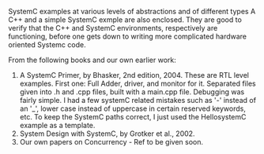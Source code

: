 SystemC examples at various levels of abstractions and of different types
A C++ and a simple SystemC exmple are also enclosed. They are good to verify that the C++ and SystemC environments, respectively are functioning, before one gets down to writing more complicated hardware oriented Systemc code. 

From the following books and our own earlier work:
1. A SystemC Primer, by Bhasker,  2nd edition, 2004. These are RTL level examples. First one: Full Adder, driver, and monitor for it. Separated files given into .h and .cpp files, built with a main.cpp file. Debugging was fairly simple. I had a few systemC related mistakes such as '-' instead of an '_', lower case instead of uppercase in certain reserved keywords, etc. To keep the SystemC paths correct, I just used the HellosystemC example as a template. 
2. System Design with SystemC, by Grotker et al., 2002.
3. Our own papers on Concurrency - Ref to be given soon.
